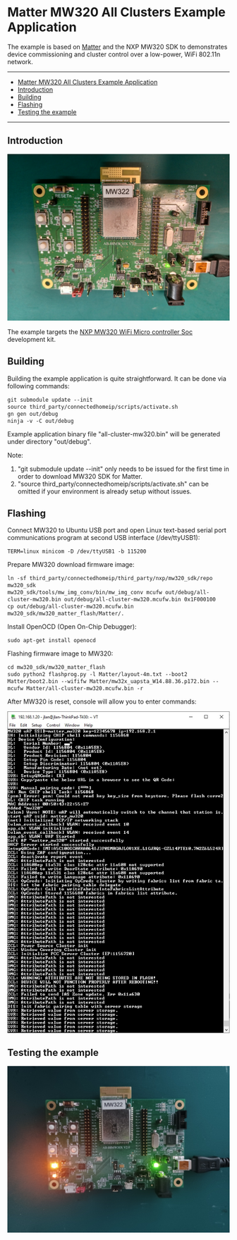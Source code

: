 # Matter MW320 All Clusters Example Application

The example is based on
[Matter](https://github.com/project-chip/connectedhomeip) and the NXP MW320 SDK
to demonstrates device commissioning and cluster control over a low-power, WiFi
802.11n network.

<hr>

-   [Matter MW320 All Clusters Example Application](#matter-mw320-all-clusters-example-application)
-   [Introduction](#introduction)
-   [Building](#building)
-   [Flashing](#flashing)
-   [Testing the example](#testing-the-example)

<hr>

<a name="intro"></a>

## Introduction

![MW320](../../../platform/nxp/mw320/doc/images/mw320.jpg)

The example targets the
[NXP MW320 WiFi Micro controller Soc](https://www.nxp.com/products/wireless/wi-fi-plus-bluetooth/88mw32x-802-11n-wi-fi-microcontroller-soc:88MW32X)
development kit.

<a name="building"></a>

## Building

Building the example application is quite straightforward. It can be done via
following commands:
```
git submodule update --init
source third_party/connectedhomeip/scripts/activate.sh
gn gen out/debug
ninja -v -C out/debug
```
Example application binary file "all-cluster-mw320.bin" will be generated under
directory "out/debug".

Note:
1. "git submodule update --init" only needs to be issued for the first time in order
   to download MW320 SDK for Matter.
3. "source third_party/connectedhomeip/scripts/activate.sh" can be omitted if your
   environment is already setup without issues.

<a name="flashdebug"></a>

## Flashing

Connect MW320 to Ubuntu USB port and open Linux text-based serial port communications
program at second USB interface (/dev/ttyUSB1):
```
TERM=linux minicom -D /dev/ttyUSB1 -b 115200
```

Prepare MW320 download firmware image:
```
ln -sf third_party/connectedhomeip/third_party/nxp/mw320_sdk/repo mw320_sdk
mw320_sdk/tools/mw_img_conv/bin/mw_img_conv mcufw out/debug/all-cluster-mw320.bin out/debug/all-cluster-mw320.mcufw.bin 0x1F000100
cp out/debug/all-cluster-mw320.mcufw.bin mw320_sdk/mw320_matter_flash/Matter/.
```

Install OpenOCD (Open On-Chip Debugger):
```
sudo apt-get install openocd
```

Flashing firmware image to MW320:
```
cd mw320_sdk/mw320_matter_flash
sudo python2 flashprog.py -l Matter/layout-4m.txt --boot2 Matter/boot2.bin --wififw Matter/mw32x_uapsta_W14.88.36.p172.bin --mcufw Matter/all-cluster-mw320.mcufw.bin -r
```

After MW320 is reset, console will allow you to enter commands:

![MW320_CONSOLE](../../../platform/nxp/mw320/doc/images/mw320_console.jpg)

## Testing the example

![MW320 LED ON](../../../platform/nxp/mw320/doc/images/mw320_on.jpg)
